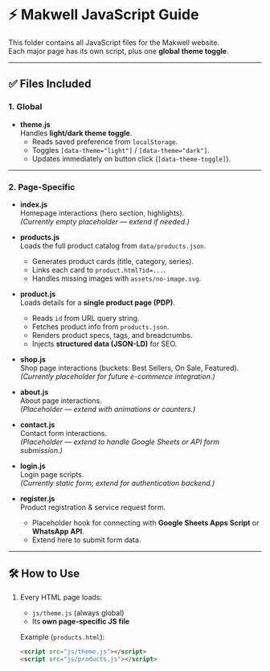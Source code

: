 # ⚡ Makwell JavaScript Guide

This folder contains all JavaScript files for the Makwell website.  
Each major page has its own script, plus one **global theme toggle**.

---

## ✅ Files Included

### 1. Global
- **theme.js**  
  Handles **light/dark theme toggle**.  
  - Reads saved preference from `localStorage`.  
  - Toggles `[data-theme="light"]` / `[data-theme="dark"]`.  
  - Updates immediately on button click (`[data-theme-toggle]`).  

---

### 2. Page-Specific

- **index.js**  
  Homepage interactions (hero section, highlights).  
  _(Currently empty placeholder — extend if needed.)_

- **products.js**  
  Loads the full product catalog from `data/products.json`.  
  - Generates product cards (title, category, series).  
  - Links each card to `product.html?id=...`.  
  - Handles missing images with `assets/no-image.svg`.  

- **product.js**  
  Loads details for a **single product page (PDP)**.  
  - Reads `id` from URL query string.  
  - Fetches product info from `products.json`.  
  - Renders product specs, tags, and breadcrumbs.  
  - Injects **structured data (JSON-LD)** for SEO.  

- **shop.js**  
  Shop page interactions (buckets: Best Sellers, On Sale, Featured).  
  _(Currently placeholder for future e-commerce integration.)_

- **about.js**  
  About page interactions.  
  _(Placeholder — extend with animations or counters.)_

- **contact.js**  
  Contact form interactions.  
  _(Placeholder — extend to handle Google Sheets or API form submission.)_

- **login.js**  
  Login page scripts.  
  _(Currently static form; extend for authentication backend.)_

- **register.js**  
  Product registration & service request form.  
  - Placeholder hook for connecting with **Google Sheets Apps Script** or **WhatsApp API**.  
  - Extend here to submit form data.

---

## 🛠 How to Use
1. Every HTML page loads:
   - `js/theme.js` (always global)  
   - Its **own page-specific JS file**  

   Example (`products.html`):
   ```html
   <script src="js/theme.js"></script>
   <script src="js/products.js"></script>
